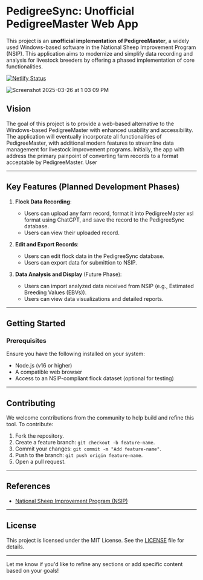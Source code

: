 # PedigreeSync: Unofficial PedigreeMaster Web App

This project is an **unofficial implementation of PedigreeMaster**, a widely used Windows-based software in the National Sheep Improvement Program (NSIP). This application aims to modernize and simplify data recording and analysis for livestock breeders by offering a phased implementation of core functionalities.

[![Netlify Status](https://api.netlify.com/api/v1/badges/85e6a9e0-d2e6-41a8-8864-3b21de7249e5/deploy-status)](https://app.netlify.com/sites/reedbuilt/deploys)

![Screenshot 2025-03-26 at 1 03 09 PM](https://github.com/user-attachments/assets/1c9fea4e-4afb-4104-8815-b7652256f542)

## Vision

The goal of this project is to provide a web-based alternative to the Windows-based PedigreeMaster with enhanced usability and accessibility. The application will eventually incorporate all functionalities of PedigreeMaster, with additional modern features to streamline data management for livestock improvement programs. Initially, the app with address the primary painpoint of converting farm records to a format acceptable by PedigreeMaster. User

---

## Key Features (Planned Development Phases)

1. **Flock Data Recording**:
   - Users can upload any farm record, format it into PedigreeMaster xsl format using ChatGPT, and save the record to the PedigreeSync database.
   - Users can view their uploaded record. 

2. **Edit and Export Records**:
   - Users can edit flock data in the PedigreeSync database.
   - Users can export data for submittion to NSIP.

3. **Data Analysis and Display** (Future Phase):
   - Users can import analyzed data received from NSIP (e.g., Estimated Breeding Values (EBVs)).
   - Users can view data visualizations and detailed reports.

---

## Getting Started

### Prerequisites

Ensure you have the following installed on your system:
- Node.js (v16 or higher)
- A compatible web browser
- Access to an NSIP-compliant flock dataset (optional for testing)

---

## Contributing

We welcome contributions from the community to help build and refine this tool. To contribute:
1. Fork the repository.
2. Create a feature branch: `git checkout -b feature-name`.
3. Commit your changes: `git commit -m "Add feature-name"`.
4. Push to the branch: `git push origin feature-name`.
5. Open a pull request.

---

## References

- [National Sheep Improvement Program (NSIP)](https://nsip.org/)

---

## License

This project is licensed under the MIT License. See the [LICENSE](LICENSE) file for details.

---

Let me know if you'd like to refine any sections or add specific content based on your goals!
